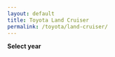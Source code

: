 ```yaml
---
layout: default
title: Toyota Land Cruiser
permalink: /toyota/land-cruiser/
---
```

**Select year**
